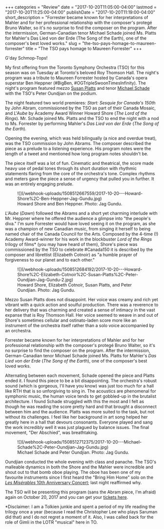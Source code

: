 +++
categories = "Review"
date = "2017-10-20T11:05:00-04:00"
lastmod = "2017-10-20T11:25:00-04:00"
publishDate = "2017-10-20T11:19:00-04:00"
short_description = "Forrester became known for her interpretations of Mahler and for her professional relationship with the composer's protegé Bruno Walter, so it's no surprise to find the composer on the program. After the intermission, German-Canadian tenor Michael Schade joined Ms. Platts for Mahler's Das Lied von der Erde (The Song of the Earth), one of the composer's best loved works."
slug = "the-tso-pays-homage-to-maureen-forrester"
title = "The TSO pays homage to Maureen Forrester"
+++

G'day Schmop-Tops!

My first offering from the Toronto Symphony Orchestra (TSO) for this season was on Tuesday at Toronto's beloved Roy Thomson Hall. The night's program was a tribute to Maureen Forrester hosted by Canada's opera superstar Ben Heppner (#BigBen, #OGTripleSwoonTimesInfinity). The night's program featured mezzo [Susan Platts](/scene/people/susan-platts/) and tenor [Michael Schade](/scene/people/michael-schade/) with the TSO's Peter Oundjian on the podium. 

The night featured two world premieres: *Start: Sesquie for Canada's 150th* by John Abram, commissioned by the TSO as part of their Canada Mosaic, and *L'Aube* by Academy Award Winner Howard Shore (*The Lord of the Rings*). Mr. Schade joined Ms. Platts and the TSO to end the night with a nod to Ms. Forrester by performing Mahler's *Das Lied von der Erde* (*The Song of the Earth*).

Opening the evening, which was held bilingually (a nice and overdue treat), was the TSO commission by John Abrams. The composer described the piece as a prelude to a listening experience. His program notes were the length of a tweet and mentioned how long program notes shouldn't be. 

The piece itself was a lot of fun. Cinematic and theatrical, the score made heavy use of pedal tones through its short duration with rhythmic statements flaring from the core of the orchestra's tone. Complex rhythms and meters gave the piece a sense of urgency that pulled you in further. It was an entirely engaging prelude. 

<figure data-type="image">
![](/webhook-uploads/1508512667559/2017-10-20---Howard-Shore%2C-Ben-Heppner-Jag-Gundu.jpg)
<figcaption>Howard Shore and Ben Heppner. Photo: Jag Gundu.</figcaption>
</figure>

*L'Aube* (*Dawn*) followed the Abrams and a short yet charming interlude with Mr. Heppner where he offered the audience a glimpse into "the people's diva." I'm sure Forrester would have loved seeing it on the program, as she was a champion of new Canadian music, from singing it herself to being named chair of the Canada Council for the Arts. Composed by the 4-time (!) Academy Award-winner for his work in the blockbuster *Lord of the Rings* trilogy of films\* (you may have heard of them), Shore's piece was commissioned by the TSO to celebrate #Canada150 it is described by the composer and librettist (Elizabeth Cotnoir) as "a humble prayer of forgiveness to our planet and to each other."

<figure data-type="image">
![](/webhook-uploads/1508512684192/2017-10-20---Howard-Shore%2C-Elizabeth-Cotnoir%2C-Susan-Platts%2C-Peter-Oundjian-Jag-Gundu-2.jpg)
<figcaption>Howard Shore, Elizabeth Cotnoir, Susan Platts, and Peter Oundjian. Photo: Jag Gundu.</figcaption>
</figure>

Mezzo Susan Platts does not disappoint. Her voice was creamy and rich yet vibrant with a quick action and soulful production. There was a reverence to her delivery that was charming and created a sense of intimacy in the vast expanse that is Roy Thomson Hall. Her voice seemed to weave in and out of Shore's sometimes cellular and ostinato-laden score more like an instrument of the orchestra itself rather than a solo voice accompanied by an orchestra. 

Forrester became known for her interpretations of Mahler and for her professional relationship with the composer's protegé Bruno Walter, so it's no surprise to find the composer on the program. After the intermission, German-Canadian tenor Michael Schade joined Ms. Platts for Mahler's *Das Lied von der Erde* (*The Song of the Earth*), one of the composer's best loved works. 

Alternating between each movement, Schade opened the piece and Platts ended it. I found this piece to be a bit disappointing. The orchestra's robust sound (which is gorgeous, I'll have you know) was just too much for a hall like RTH that is so unforgiving to sing in. The acoustics are phenomenal for symphonic music, the human voice tends to get gobbled-up in the brutalist architecture. I found Schade struggled with this the most and I felt as though he was reading the score pretty hard and that brought a disconnect between him and the audience. Platts was more suited to the task, but not without its challenges. I feel like her background in art song helped her greatly here in a hall that devours consonants. Everyone played and sang the work incredibly well it was just plagued by balance issues. The final movement, "Der Abschied", was breathtaking.

<figure data-type="image">
![](/webhook-uploads/1508512712375/2017-10-20---Michael-Schade%2C-Peter-Oundjian-Jag-Gundu.jpg)
<figcaption>Michael Schade and Peter Oundjian. Photo: Jag Gundu.</figcaption>
</figure>

Oundjian conducted the whole evening with class and panache. The TSO's malleable dynamics in both the Shore and the Mahler were incredible and shout out to that bomb oboe playing. The oboe has been one of my favourite instruments since I first heard the "Bring Him Home" solo on the [*Les Misérables* 10th Anniversary Concert](https://www.youtube.com/watch?v=W54DzMTzLvs); last night reaffirmed why.

The TSO will be presenting this program (sans the Abram piece, I'm afraid) again on October 20, 2017 and you can get your [tickets here](https://www.tso.ca/concert/tribute-maureen-forrester?gclid=EAIaIQobChMI3cbp1r7_1gIVylmGCh3x9QS2EAAYASAAEgLYqvD_BwE). 

\*Disclaimer: I am a Tolkien junkie and spent a period of my life reading the trilogy once a year (because I read the Christopher Lee who plays Saruman did that) and I do not regret a moment of it. Also, I was called back for the role of Gimli in the LOTR "musical" here in TO.
